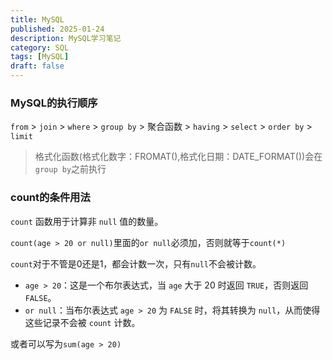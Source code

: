 ```yaml
---
title: MySQL
published: 2025-01-24
description: MySQL学习笔记
category: SQL
tags: [MySQL]
draft: false
---
```


### MySQL的执行顺序

`from` > `join` > `where` > `group by` > 聚合函数 > `having` > `select` > `order by` > `limit`

> 格式化函数(格式化数字：FROMAT(),格式化日期：DATE_FORMAT())会在`group by`之前执行

### count的条件用法

`count` 函数用于计算非 `null` 值的数量。

`count(age > 20 or null)`里面的`or null`必须加，否则就等于`count(*)`

`count`对于不管是0还是1，都会计数一次，只有`null`不会被计数。

- `age > 20`：这是一个布尔表达式，当 `age` 大于 20 时返回 `TRUE`，否则返回 `FALSE`。
- `or null`：当布尔表达式 `age > 20` 为 `FALSE` 时，将其转换为 `null`，从而使得这些记录不会被 `count` 计数。

或者可以写为`sum(age > 20)`
